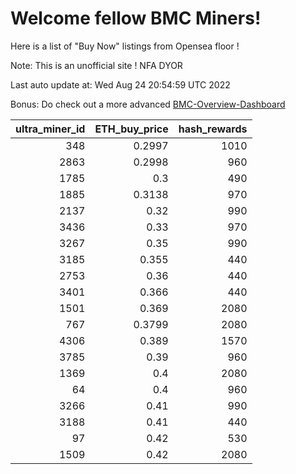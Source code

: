 # Welcome fellow BMC Miners!
Here is a list of "Buy Now" listings from Opensea floor !

Note: This is an unofficial site ! NFA DYOR

Last auto update at: Wed Aug 24 20:54:59 UTC 2022

Bonus: Do check out a more advanced [BMC-Overview-Dashboard](https://dune.com/defifunk/BMC-Overview-Dashboard)


|   ultra_miner_id |   ETH_buy_price |   hash_rewards |
|-----------------:|----------------:|---------------:|
|              348 |          0.2997 |           1010 |
|             2863 |          0.2998 |            960 |
|             1785 |          0.3    |            490 |
|             1885 |          0.3138 |            970 |
|             2137 |          0.32   |            990 |
|             3436 |          0.33   |            970 |
|             3267 |          0.35   |            990 |
|             3185 |          0.355  |            440 |
|             2753 |          0.36   |            440 |
|             3401 |          0.366  |            440 |
|             1501 |          0.369  |           2080 |
|              767 |          0.3799 |           2080 |
|             4306 |          0.389  |           1570 |
|             3785 |          0.39   |            960 |
|             1369 |          0.4    |           2080 |
|               64 |          0.4    |            960 |
|             3266 |          0.41   |            990 |
|             3188 |          0.41   |            440 |
|               97 |          0.42   |            530 |
|             1509 |          0.42   |           2080 |